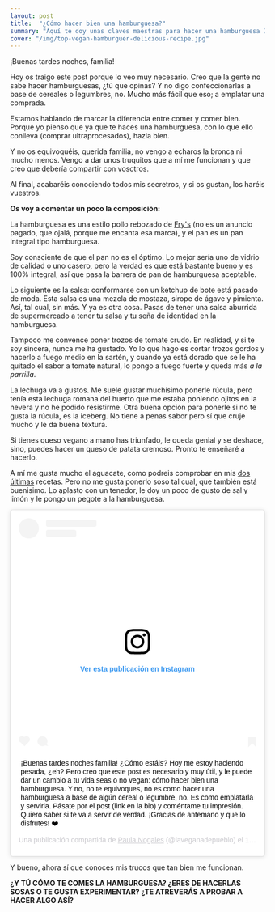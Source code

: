 ```yaml
---
layout: post
title:  "¿Cómo hacer bien una hamburguesa?"
summary: "Aquí te doy unas claves maestras para hacer una hamburguesa Instagram"
cover: "/img/top-vegan-hamburguer-delicious-recipe.jpg"
---
```


¡Buenas tardes noches, familia!


Hoy os traigo este post porque lo veo muy necesario. Creo que la gente no sabe hacer hamburguesas, ¿tú que opinas? Y no digo confeccionarlas a base de cereales o legumbres, no. Mucho más fácil que eso; a emplatar una comprada. 


Estamos hablando de marcar la diferencia entre comer y comer bien. Porque yo pienso que ya que te haces una hamburguesa, con lo que ello conlleva (comprar ultraprocesados), hazla bien.


Y no os equivoquéis, querida familia, no vengo a echaros la bronca ni mucho menos. Vengo a dar unos truquitos que a mí me funcionan y que creo que debería compartir con vosotros. 


Al final, acabaréis conociendo todos mis secretros, y si os gustan, los haréis vuestros.


**Os voy a comentar un poco la composición:**

La hamburguesa es una estilo pollo rebozado de [Fry's](https://www.fryfamilyfood.com/uk/our-food/vegan-chicken-burgers/) (no es un anuncio pagado, que ojalá, porque me encanta esa marca), y el pan es un pan integral tipo hamburguesa. 


Soy consciente de que el pan no es el óptimo. Lo mejor sería uno de vidrio de calidad o uno casero, pero la verdad es que está bastante bueno y es 100% integral, así que pasa la barrera de pan de hamburguesa aceptable.


Lo siguiente es la salsa: conformarse con un ketchup de bote está pasado de moda. Esta salsa es una mezcla de mostaza, sirope de ágave y pimienta. Así, tal cual, sin más. Y ya es otra cosa. Pasas de tener una salsa aburrida de supermercado a tener tu salsa y tu seña de identidad en la hamburguesa.


Tampoco me convence poner trozos de tomate crudo. En realidad, y si te soy sincera, nunca me ha gustado. Yo lo que hago es cortar trozos gordos y hacerlo a fuego medio en la sartén, y cuando ya está dorado que se le ha quitado el sabor a tomate natural, lo pongo a fuego fuerte y queda más *a la parrilla*.


La lechuga va a gustos. Me suele gustar muchísimo ponerle rúcula, pero tenía esta lechuga romana del huerto que me estaba poniendo ojitos en la nevera y no he podido resistirme. Otra buena opción para ponerle si no te gusta la rúcula, es la iceberg. No tiene a penas sabor pero sí que cruje mucho y le da buena textura.


Si tienes queso vegano a mano has triunfado, le queda genial y se deshace, sino, puedes hacer un queso de patata cremoso. Pronto te enseñaré a hacerlo.


A mí me gusta mucho el aguacate, como podreis comprobar en mis [dos](https://laveganadepueblo.com/2019/06/10/Pesto-Aguacate.html) [últimas](https://laveganadepueblo.com/2019/06/05/Bizcocho-chocolate-y-aguacate.html) recetas. Pero no me gusta ponerlo soso tal cual, que también está buenisimo. Lo aplasto con un tenedor, le doy un poco de gusto de sal y limón y le pongo un pegote a la hamburguesa.



<blockquote class="instagram-media" data-instgrm-captioned data-instgrm-permalink="https://www.instagram.com/p/ByqagmKC87F/" data-instgrm-version="12" style=" background:#FFF; border:0; border-radius:3px; box-shadow:0 0 1px 0 rgba(0,0,0,0.5),0 1px 10px 0 rgba(0,0,0,0.15); margin: 1px; max-width:540px; min-width:326px; padding:0; width:99.375%; width:-webkit-calc(100% - 2px); width:calc(100% - 2px);"><div style="padding:16px;"> <a href="https://www.instagram.com/p/ByqagmKC87F/" style=" background:#FFFFFF; line-height:0; padding:0 0; text-align:center; text-decoration:none; width:100%;" target="_blank"> <div style=" display: flex; flex-direction: row; align-items: center;"> <div style="background-color: #F4F4F4; border-radius: 50%; flex-grow: 0; height: 40px; margin-right: 14px; width: 40px;"></div> <div style="display: flex; flex-direction: column; flex-grow: 1; justify-content: center;"> <div style=" background-color: #F4F4F4; border-radius: 4px; flex-grow: 0; height: 14px; margin-bottom: 6px; width: 100px;"></div> <div style=" background-color: #F4F4F4; border-radius: 4px; flex-grow: 0; height: 14px; width: 60px;"></div></div></div><div style="padding: 19% 0;"></div> <div style="display:block; height:50px; margin:0 auto 12px; width:50px;"><svg width="50px" height="50px" viewBox="0 0 60 60" version="1.1" xmlns="https://www.w3.org/2000/svg" xmlns:xlink="https://www.w3.org/1999/xlink"><g stroke="none" stroke-width="1" fill="none" fill-rule="evenodd"><g transform="translate(-511.000000, -20.000000)" fill="#000000"><g><path d="M556.869,30.41 C554.814,30.41 553.148,32.076 553.148,34.131 C553.148,36.186 554.814,37.852 556.869,37.852 C558.924,37.852 560.59,36.186 560.59,34.131 C560.59,32.076 558.924,30.41 556.869,30.41 M541,60.657 C535.114,60.657 530.342,55.887 530.342,50 C530.342,44.114 535.114,39.342 541,39.342 C546.887,39.342 551.658,44.114 551.658,50 C551.658,55.887 546.887,60.657 541,60.657 M541,33.886 C532.1,33.886 524.886,41.1 524.886,50 C524.886,58.899 532.1,66.113 541,66.113 C549.9,66.113 557.115,58.899 557.115,50 C557.115,41.1 549.9,33.886 541,33.886 M565.378,62.101 C565.244,65.022 564.756,66.606 564.346,67.663 C563.803,69.06 563.154,70.057 562.106,71.106 C561.058,72.155 560.06,72.803 558.662,73.347 C557.607,73.757 556.021,74.244 553.102,74.378 C549.944,74.521 548.997,74.552 541,74.552 C533.003,74.552 532.056,74.521 528.898,74.378 C525.979,74.244 524.393,73.757 523.338,73.347 C521.94,72.803 520.942,72.155 519.894,71.106 C518.846,70.057 518.197,69.06 517.654,67.663 C517.244,66.606 516.755,65.022 516.623,62.101 C516.479,58.943 516.448,57.996 516.448,50 C516.448,42.003 516.479,41.056 516.623,37.899 C516.755,34.978 517.244,33.391 517.654,32.338 C518.197,30.938 518.846,29.942 519.894,28.894 C520.942,27.846 521.94,27.196 523.338,26.654 C524.393,26.244 525.979,25.756 528.898,25.623 C532.057,25.479 533.004,25.448 541,25.448 C548.997,25.448 549.943,25.479 553.102,25.623 C556.021,25.756 557.607,26.244 558.662,26.654 C560.06,27.196 561.058,27.846 562.106,28.894 C563.154,29.942 563.803,30.938 564.346,32.338 C564.756,33.391 565.244,34.978 565.378,37.899 C565.522,41.056 565.552,42.003 565.552,50 C565.552,57.996 565.522,58.943 565.378,62.101 M570.82,37.631 C570.674,34.438 570.167,32.258 569.425,30.349 C568.659,28.377 567.633,26.702 565.965,25.035 C564.297,23.368 562.623,22.342 560.652,21.575 C558.743,20.834 556.562,20.326 553.369,20.18 C550.169,20.033 549.148,20 541,20 C532.853,20 531.831,20.033 528.631,20.18 C525.438,20.326 523.257,20.834 521.349,21.575 C519.376,22.342 517.703,23.368 516.035,25.035 C514.368,26.702 513.342,28.377 512.574,30.349 C511.834,32.258 511.326,34.438 511.181,37.631 C511.035,40.831 511,41.851 511,50 C511,58.147 511.035,59.17 511.181,62.369 C511.326,65.562 511.834,67.743 512.574,69.651 C513.342,71.625 514.368,73.296 516.035,74.965 C517.703,76.634 519.376,77.658 521.349,78.425 C523.257,79.167 525.438,79.673 528.631,79.82 C531.831,79.965 532.853,80.001 541,80.001 C549.148,80.001 550.169,79.965 553.369,79.82 C556.562,79.673 558.743,79.167 560.652,78.425 C562.623,77.658 564.297,76.634 565.965,74.965 C567.633,73.296 568.659,71.625 569.425,69.651 C570.167,67.743 570.674,65.562 570.82,62.369 C570.966,59.17 571,58.147 571,50 C571,41.851 570.966,40.831 570.82,37.631"></path></g></g></g></svg></div><div style="padding-top: 8px;"> <div style=" color:#3897f0; font-family:Arial,sans-serif; font-size:14px; font-style:normal; font-weight:550; line-height:18px;"> Ver esta publicación en Instagram</div></div><div style="padding: 12.5% 0;"></div> <div style="display: flex; flex-direction: row; margin-bottom: 14px; align-items: center;"><div> <div style="background-color: #F4F4F4; border-radius: 50%; height: 12.5px; width: 12.5px; transform: translateX(0px) translateY(7px);"></div> <div style="background-color: #F4F4F4; height: 12.5px; transform: rotate(-45deg) translateX(3px) translateY(1px); width: 12.5px; flex-grow: 0; margin-right: 14px; margin-left: 2px;"></div> <div style="background-color: #F4F4F4; border-radius: 50%; height: 12.5px; width: 12.5px; transform: translateX(9px) translateY(-18px);"></div></div><div style="margin-left: 8px;"> <div style=" background-color: #F4F4F4; border-radius: 50%; flex-grow: 0; height: 20px; width: 20px;"></div> <div style=" width: 0; height: 0; border-top: 2px solid transparent; border-left: 6px solid #f4f4f4; border-bottom: 2px solid transparent; transform: translateX(16px) translateY(-4px) rotate(30deg)"></div></div><div style="margin-left: auto;"> <div style=" width: 0px; border-top: 8px solid #F4F4F4; border-right: 8px solid transparent; transform: translateY(16px);"></div> <div style=" background-color: #F4F4F4; flex-grow: 0; height: 12px; width: 16px; transform: translateY(-4px);"></div> <div style=" width: 0; height: 0; border-top: 8px solid #F4F4F4; border-left: 8px solid transparent; transform: translateY(-4px) translateX(8px);"></div></div></div></a> <p style=" margin:8px 0 0 0; padding:0 4px;"> <a href="https://www.instagram.com/p/ByqagmKC87F/" style=" color:#000; font-family:Arial,sans-serif; font-size:14px; font-style:normal; font-weight:normal; line-height:17px; text-decoration:none; word-wrap:break-word;" target="_blank">¡Buenas tardes noches familia! ¿Cómo estáis? Hoy me estoy haciendo pesada, ¿eh? Pero creo que este post es necesario y muy útil, y le puede dar un cambio a tu vida seas o no vegan: cómo hacer bien una hamburguesa. Y no, no te equivoques, no es como hacer una hamburguesa a base de algún cereal o legumbre, no. Es como emplatarla y servirla. Pásate por el post (link en la bio) y coméntame tu impresión. Quiero saber si te va a servir de verdad. ¡Gracias de antemano y que lo disfrutes! ❤️</a></p> <p style=" color:#c9c8cd; font-family:Arial,sans-serif; font-size:14px; line-height:17px; margin-bottom:0; margin-top:8px; overflow:hidden; padding:8px 0 7px; text-align:center; text-overflow:ellipsis; white-space:nowrap;">Una publicación compartida de <a href="https://www.instagram.com/laveganadepueblo/" style=" color:#c9c8cd; font-family:Arial,sans-serif; font-size:14px; font-style:normal; font-weight:normal; line-height:17px;" target="_blank"> Paula Nogales</a> (@laveganadepueblo) el <time style=" font-family:Arial,sans-serif; font-size:14px; line-height:17px;" datetime="2019-06-13T20:05:42+00:00">13 Jun, 2019 a las 1:05 PDT</time></p></div></blockquote> <script async src="//www.instagram.com/embed.js"></script>




Y bueno, ahora sí que conoces mis trucos que tan bien me funcionan. 




**¿Y TÚ CÓMO TE COMES LA HAMBURGUESA? ¿ERES DE HACERLAS SOSAS O TE GUSTA EXPERIMENTAR? ¿TE ATREVERÁS A PROBAR A HACER ALGO ASÍ?**


